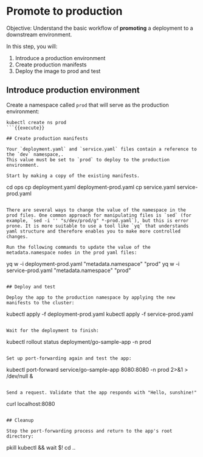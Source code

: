 # Promote to production

Objective:
Understand the basic workflow of **promoting** a deployment to a downstream environment.

In this step, you will:
1. Introduce a production environment
2. Create production manifests
3. Deploy the image to prod and test

## Introduce production environment

Create a namespace called `prod` that will serve as the production environment:

```
kubectl create ns prod
```{{execute}}

## Create production manifests

Your `deployment.yaml` and `service.yaml` files contain a reference to the `dev` namespace,.
This value must be set to `prod` to deploy to the production environment.

Start by making a copy of the existing manifests.

```
cd ops
cp deployment.yaml deployment-prod.yaml
cp service.yaml service-prod.yaml
```{{execute}}

There are several ways to change the value of the namespace in the prod files. One common approach for manipulating files is `sed` (for example, `sed -i '' "s/dev/prod/g" *-prod.yaml`), but this is error prone. It is more suitable to use a tool like `yq` that understands yaml structure and therefore enables you to make more controlled changes.

Run the following commands to update the value of the metadata.namespace nodes in the prod yaml files:

```
yq w -i deployment-prod.yaml "metadata.namespace" "prod"
yq w -i service-prod.yaml "metadata.namespace" "prod"
```{{execute}}

## Deploy and test

Deploy the app to the production namespace by applying the new manifests to the cluster:

```
kubectl apply -f deployment-prod.yaml
kubectl apply -f service-prod.yaml
```{{execute}}

Wait for the deployment to finish:

```
kubectl rollout status deployment/go-sample-app -n prod
```{{execute}}

Set up port-forwarding again and test the app:

```
kubectl port-forward service/go-sample-app 8080:8080 -n prod 2>&1 > /dev/null &
```{{execute}}

Send a request. Validate that the app responds with "Hello, sunshine!"

```
curl localhost:8080
```{{execute}}

## Cleanup

Stop the port-forwarding process and return to the app's root directory:

```
pkill kubectl && wait $!
cd ..
```{{execute}}
